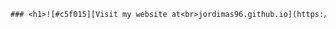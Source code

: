 <!-- ### <h1>Visit my website at [jordimas96.github.io](https://jordimas96.github.io/)</h1> -->

```diff
### <h1>![#c5f015][Visit my website at<br>jordimas96.github.io](https://jordimas96.github.io/)</h1>
```


<!--
**jordimas96/jordimas96** is a ✨ _special_ ✨ repository because its `README.md` (this file) appears on your GitHub profile.

Here are some ideas to get you started:

- 🔭 I’m currently working on ...
- 🌱 I’m currently learning ...
- 👯 I’m looking to collaborate on ...
- 🤔 I’m looking for help with ...
- 💬 Ask me about ...
- 📫 How to reach me: ...
- ⚡ Fun fact: ...
-->
